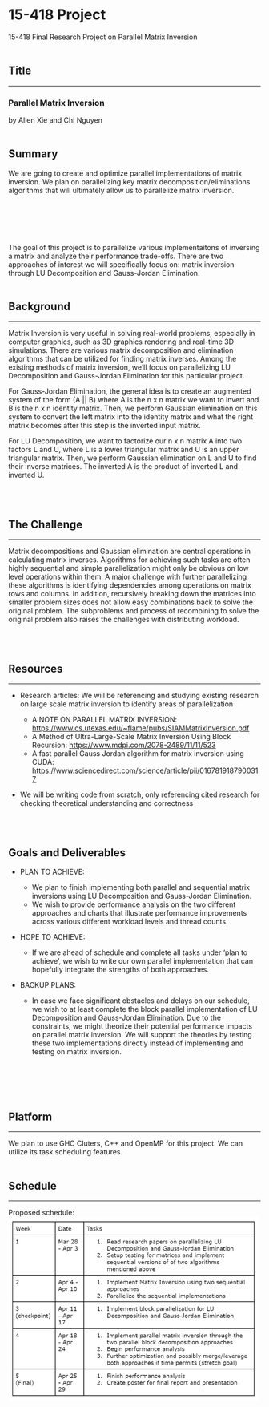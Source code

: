 # **15-418 Project**
15-418 Final Research Project on Parallel Matrix Inversion 
<br><br>

## **Title** 
---
### **Parallel Matrix Inversion**
by Allen Xie and Chi Nguyen
<br><br>

## **Summary**
We are going to create and optimize parallel implementations of matrix inversion. We plan on parallelizing key matrix decomposition/eliminations algorithms that will ultimately allow us to parallelize matrix inversion. 

<br><br>
---
The goal of this project is to parallelize various implementaitons of inversing a matrix and analyze their performance trade-offs. There are two approaches of interest we will specifically focus on: matrix inversion through LU Decomposition and Gauss-Jordan Elimination. 
<br><br>

## **Background**
---
Matrix Inversion is very useful in solving real-world problems, especially in computer graphics, such as 3D graphics rendering and real-time 3D simulations. There are various matrix decomposition and elimination algorithms that can be utilized for finding matrix inverses. Among the existing methods of matrix inversion, we’ll focus on parallelizing LU Decomposition and Gauss-Jordan Elimination for this particular project. 

For Gauss-Jordan Elimination, the general idea is to create an augmented system of the form (A || B) where A is the n x n matrix we want to invert and B is the n x n identity matrix. Then, we perform Gaussian elimination on this system to convert the left matrix into the identity matrix and what the right matrix becomes after this step is the inverted input matrix.  

For LU Decomposition, we want to factorize our n x n matrix A into two factors L and U, where L is a lower triangular matrix and U is an upper triangular matrix. Then, we perform Gaussian elimination on L and U to find their inverse matrices. The inverted A is the product of inverted L and inverted U. 


<br><br>

## **The Challenge**
---
Matrix decompositions and Gaussian elimination are central operations in calculating matrix inverses. Algorithms for achieving such tasks are often highly sequential and simple parallelization might only be obvious on low level operations within them. A major challenge with further parallelizing these algorithms is identifying dependencies among operations on matrix rows and columns. In addition, recursively breaking down the matrices into smaller problem sizes does not allow easy combinations back to solve the original problem. The subproblems and process of recombining to solve the original problem also raises the challenges with distributing workload.

<br><br>

## **Resources**
---
* Research articles: We will be referencing and studying existing research on large scale matrix inversion to identify areas of parallelization
  * A NOTE ON PARALLEL MATRIX INVERSION: https://www.cs.utexas.edu/~flame/pubs/SIAMMatrixInversion.pdf
  * A Method of Ultra-Large-Scale Matrix Inversion Using Block Recursion: https://www.mdpi.com/2078-2489/11/11/523
  * A fast parallel Gauss Jordan algorithm for matrix inversion using CUDA: https://www.sciencedirect.com/science/article/pii/0167819187900317  

* We will be writing code from scratch, only referencing cited research for checking theoretical understanding and correctness 

<br><br>

## **Goals and Deliverables**
* PLAN TO ACHIEVE: 
  * We plan to finish implementing both parallel and sequential matrix inversions using LU Decomposition and Gauss-Jordan Elimination.
  * We wish to provide performance analysis on the two different approaches and charts that illustrate performance improvements across various different workload levels and thread counts.

* HOPE TO ACHIEVE:
  * If we are ahead of schedule and complete all tasks under ‘plan to achieve’, we wish to write our own parallel implementation that can hopefully integrate the strengths of both approaches.

* BACKUP PLANS: 
  * In case we face significant obstacles and delays on our schedule, we wish to at least complete the block parallel implementation of LU Decomposition and Gauss-Jordan Elimination. Due to the constraints, we might theorize their potential performance impacts on parallel matrix inversion. We will support the theories by testing these two implementations directly instead of implementing and testing on matrix inversion. 

<br><br>
---


## **Platform**
---
We plan to use GHC Cluters, C++ and OpenMP for this project. We can utilize its task scheduling features. 
<br><br>

## **Schedule**
---
Proposed schedule:
<br><img src=".\docs\images\schedule_draft.jpg" width='500px'></img>  
